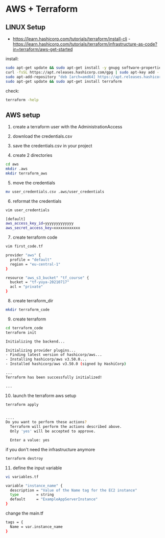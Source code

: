 # AWS + Terraform

## LINUX Setup
- https://learn.hashicorp.com/tutorials/terraform/install-cli
-https://learn.hashicorp.com/tutorials/terraform/infrastructure-as-code?in=terraform/aws-get-started


install:

```bash
sudo apt-get update && sudo apt-get install -y gnupg software-properties-common curl
curl -fsSL https://apt.releases.hashicorp.com/gpg | sudo apt-key add -
sudo apt-add-repository "deb [arch=amd64] https://apt.releases.hashicorp.com $(lsb_release -cs) main"
sudo apt-get update && sudo apt-get install terraform
```

check:
```bash
terraform -help
```

## AWS setup
1. create a terraform user with the AdministrationAccess
2. download the credentials.csv
3. save the credentials.csv in your project

4. create 2 directories

```bash
cd aws
mkdir .aws
mkdir terraform_aws
```

5. move the credentials
```bash
mv user_credentials.csv .aws/user_credentials
```

6. reformat the credentials

```bash
vim user_credentials
```

```bash
[default]
aws_access_key_id=yyyyyyyyyyyyy
aws_secret_access_key=xxxxxxxxxxxx
```

7. create terraform code
```bash
vim first_code.tf
```

```bash
provider "aws" {
  profile = "default"
  region = "eu-central-1"
}

resource "aws_s3_bucket" "tf_course" {
  bucket = "tf-yuya-20210717"
  acl = "private"
}
```

8. create terraform_dir 
```bash
mkdir terraform_code
```


9. create terraform
```bash
cd terraform_code
terraform init
```

```bash
Initializing the backend...

Initializing provider plugins...
- Finding latest version of hashicorp/aws...
- Installing hashicorp/aws v3.50.0...
- Installed hashicorp/aws v3.50.0 (signed by HashiCorp)

...
Terraform has been successfully initialized!

...
```

10. launch the terraform aws setup
```bash
terraform apply
```


```bash

....
Do you want to perform these actions?
  Terraform will perform the actions described above.
  Only 'yes' will be accepted to approve.

  Enter a value: yes

```

if you don't need the infrastructure anymore
```bash
terraform destroy
```

11. define the input variable
```bash
vi variables.tf
```

```bash
variable "instance_name" {
  description = "Value of the Name tag for the EC2 instance"
  type        = string
  default     = "ExampleAppServerInstance"
}
```

change the main.tf


```bash
tags = {
  Name = var.instance_name
}
``` 


